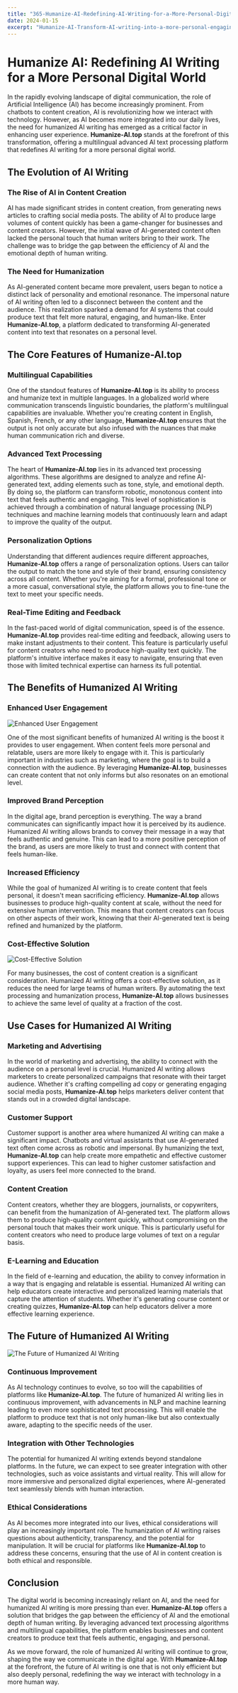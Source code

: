 ```yaml
---
title: "365-Humanize-AI-Redefining-AI-Writing-for-a-More-Personal-Digital-World"
date: 2024-01-15
excerpt: "Humanize-AI-Transform-AI-writing-into-a-more-personal-engaging-experience-for-a-digital-world-that-feels-truly-human"
---
```


# Humanize AI: Redefining AI Writing for a More Personal Digital World

In the rapidly evolving landscape of digital communication, the role of Artificial Intelligence (AI) has become increasingly prominent. From chatbots to content creation, AI is revolutionizing how we interact with technology. However, as AI becomes more integrated into our daily lives, the need for humanized AI writing has emerged as a critical factor in enhancing user experience. **Humanize-AI.top** stands at the forefront of this transformation, offering a multilingual advanced AI text processing platform that redefines AI writing for a more personal digital world.

## The Evolution of AI Writing

### The Rise of AI in Content Creation

AI has made significant strides in content creation, from generating news articles to crafting social media posts. The ability of AI to produce large volumes of content quickly has been a game-changer for businesses and content creators. However, the initial wave of AI-generated content often lacked the personal touch that human writers bring to their work. The challenge was to bridge the gap between the efficiency of AI and the emotional depth of human writing.

### The Need for Humanization

As AI-generated content became more prevalent, users began to notice a distinct lack of personality and emotional resonance. The impersonal nature of AI writing often led to a disconnect between the content and the audience. This realization sparked a demand for AI systems that could produce text that felt more natural, engaging, and human-like. Enter **Humanize-AI.top**, a platform dedicated to transforming AI-generated content into text that resonates on a personal level.

## The Core Features of Humanize-AI.top

### Multilingual Capabilities

One of the standout features of **Humanize-AI.top** is its ability to process and humanize text in multiple languages. In a globalized world where communication transcends linguistic boundaries, the platform's multilingual capabilities are invaluable. Whether you're creating content in English, Spanish, French, or any other language, **Humanize-AI.top** ensures that the output is not only accurate but also infused with the nuances that make human communication rich and diverse.

### Advanced Text Processing

The heart of **Humanize-AI.top** lies in its advanced text processing algorithms. These algorithms are designed to analyze and refine AI-generated text, adding elements such as tone, style, and emotional depth. By doing so, the platform can transform robotic, monotonous content into text that feels authentic and engaging. This level of sophistication is achieved through a combination of natural language processing (NLP) techniques and machine learning models that continuously learn and adapt to improve the quality of the output.

### Personalization Options

Understanding that different audiences require different approaches, **Humanize-AI.top** offers a range of personalization options. Users can tailor the output to match the tone and style of their brand, ensuring consistency across all content. Whether you're aiming for a formal, professional tone or a more casual, conversational style, the platform allows you to fine-tune the text to meet your specific needs.

### Real-Time Editing and Feedback

In the fast-paced world of digital communication, speed is of the essence. **Humanize-AI.top** provides real-time editing and feedback, allowing users to make instant adjustments to their content. This feature is particularly useful for content creators who need to produce high-quality text quickly. The platform's intuitive interface makes it easy to navigate, ensuring that even those with limited technical expertise can harness its full potential.

## The Benefits of Humanized AI Writing

### Enhanced User Engagement

![Enhanced User Engagement](/images/23.jpeg)


One of the most significant benefits of humanized AI writing is the boost it provides to user engagement. When content feels more personal and relatable, users are more likely to engage with it. This is particularly important in industries such as marketing, where the goal is to build a connection with the audience. By leveraging **Humanize-AI.top**, businesses can create content that not only informs but also resonates on an emotional level.

### Improved Brand Perception

In the digital age, brand perception is everything. The way a brand communicates can significantly impact how it is perceived by its audience. Humanized AI writing allows brands to convey their message in a way that feels authentic and genuine. This can lead to a more positive perception of the brand, as users are more likely to trust and connect with content that feels human-like.

### Increased Efficiency

While the goal of humanized AI writing is to create content that feels personal, it doesn't mean sacrificing efficiency. **Humanize-AI.top** allows businesses to produce high-quality content at scale, without the need for extensive human intervention. This means that content creators can focus on other aspects of their work, knowing that their AI-generated text is being refined and humanized by the platform.

### Cost-Effective Solution

![Cost-Effective Solution](/images/08.jpeg)


For many businesses, the cost of content creation is a significant consideration. Humanized AI writing offers a cost-effective solution, as it reduces the need for large teams of human writers. By automating the text processing and humanization process, **Humanize-AI.top** allows businesses to achieve the same level of quality at a fraction of the cost.

## Use Cases for Humanized AI Writing

### Marketing and Advertising

In the world of marketing and advertising, the ability to connect with the audience on a personal level is crucial. Humanized AI writing allows marketers to create personalized campaigns that resonate with their target audience. Whether it's crafting compelling ad copy or generating engaging social media posts, **Humanize-AI.top** helps marketers deliver content that stands out in a crowded digital landscape.

### Customer Support

Customer support is another area where humanized AI writing can make a significant impact. Chatbots and virtual assistants that use AI-generated text often come across as robotic and impersonal. By humanizing the text, **Humanize-AI.top** can help create more empathetic and effective customer support experiences. This can lead to higher customer satisfaction and loyalty, as users feel more connected to the brand.

### Content Creation

Content creators, whether they are bloggers, journalists, or copywriters, can benefit from the humanization of AI-generated text. The platform allows them to produce high-quality content quickly, without compromising on the personal touch that makes their work unique. This is particularly useful for content creators who need to produce large volumes of text on a regular basis.

### E-Learning and Education

In the field of e-learning and education, the ability to convey information in a way that is engaging and relatable is essential. Humanized AI writing can help educators create interactive and personalized learning materials that capture the attention of students. Whether it's generating course content or creating quizzes, **Humanize-AI.top** can help educators deliver a more effective learning experience.

## The Future of Humanized AI Writing

![The Future of Humanized AI Writing](/images/22.jpeg)


### Continuous Improvement

As AI technology continues to evolve, so too will the capabilities of platforms like **Humanize-AI.top**. The future of humanized AI writing lies in continuous improvement, with advancements in NLP and machine learning leading to even more sophisticated text processing. This will enable the platform to produce text that is not only human-like but also contextually aware, adapting to the specific needs of the user.

### Integration with Other Technologies

The potential for humanized AI writing extends beyond standalone platforms. In the future, we can expect to see greater integration with other technologies, such as voice assistants and virtual reality. This will allow for more immersive and personalized digital experiences, where AI-generated text seamlessly blends with human interaction.

### Ethical Considerations

As AI becomes more integrated into our lives, ethical considerations will play an increasingly important role. The humanization of AI writing raises questions about authenticity, transparency, and the potential for manipulation. It will be crucial for platforms like **Humanize-AI.top** to address these concerns, ensuring that the use of AI in content creation is both ethical and responsible.

## Conclusion

The digital world is becoming increasingly reliant on AI, and the need for humanized AI writing is more pressing than ever. **Humanize-AI.top** offers a solution that bridges the gap between the efficiency of AI and the emotional depth of human writing. By leveraging advanced text processing algorithms and multilingual capabilities, the platform enables businesses and content creators to produce text that feels authentic, engaging, and personal.

As we move forward, the role of humanized AI writing will continue to grow, shaping the way we communicate in the digital age. With **Humanize-AI.top** at the forefront, the future of AI writing is one that is not only efficient but also deeply personal, redefining the way we interact with technology in a more human way.